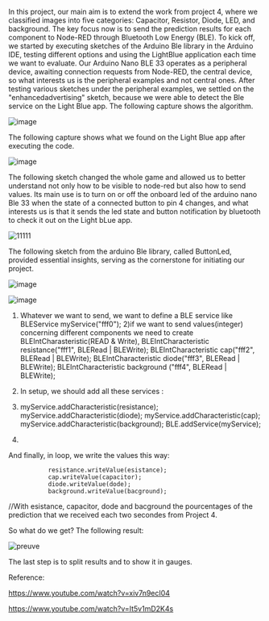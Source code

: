 
In this project, our main aim is to extend the work from project 4, where we classified images into five categories: Capacitor, Resistor, Diode, LED, and background. 
The key focus now is to send the prediction results for each component to Node-RED through Bluetooth Low Energy (BLE). To kick off, we started by executing sketches of the Arduino Ble library in the Arduino IDE, testing different options and using the LightBlue application each time we want to evaluate. Our Arduino Nano BLE 33 operates as a peripheral device, awaiting connection  requests from Node-RED, the central device, so what interests us is the peripheral examples and not central ones. After testing various sketches under the peripheral examples, we settled on the "enhancedadvertising" sketch, because we were able to detect the Ble service on the Light Blue app. The following capture shows the algorithm.

![image](https://github.com/Omar-PRG/Tiny-ML/assets/93102956/2cebe833-a5f9-47a2-97ce-e40eae7d0e0d)

The following capture shows what we found on the Light Blue app after executing the code.

![image](https://github.com/Omar-PRG/Tiny-ML/assets/93102956/2e45b130-d2ed-4a2c-92ef-f1054df69a6c)

The following sketch changed the whole game and allowed us to better understand not only how to be visible to node-red but also how to send values. Its main use is to turn on or off the onboard led of the arduino nano Ble 33 when the state of a connected button to pin 4 changes, and what interests us is that it sends the led state and button notification by bluetooth to check it out on the Light bLue app.

![11111](https://github.com/Omar-PRG/Tiny-ML/assets/93102956/78351f8c-6205-4503-88cc-f7e81ed47e02)



The following sketch from the arduino Ble library, called ButtonLed, provided essential insights, serving as the cornerstone for initiating our project.



![image](https://github.com/Omar-PRG/Tiny-ML/assets/93102956/d66a1e12-cc1d-4431-b216-07fdbddbb7df)




![image](https://github.com/Omar-PRG/Tiny-ML/assets/93102956/70ed5bec-9fbc-4e4f-bed6-d39a148ef367)


1) Whatever we want to send, we want to define a BLE service like BLEService myService("fff0");
2)if we want to send values(integer) concerning different components we need to create BLEIntCharasteristic(READ & Write), 
BLEIntCharacteristic resistance("fff1", BLERead | BLEWrite);
BLEIntCharacteristic cap("fff2", BLERead | BLEWrite);
BLEIntCharacteristic diode("fff3", BLERead | BLEWrite);
BLEIntCharacteristic background ("fff4", BLERead | BLEWrite);
3) In setup, we should add all these services :
4)  myService.addCharacteristic(resistance);
    myService.addCharacteristic(diode);
    myService.addCharacteristic(cap);
    myService.addCharacteristic(background);
    BLE.addService(myService);


5) 
And finally, in loop, we write the values this way:

               resistance.writeValue(esistance);
               cap.writeValue(capacitor);
               diode.writeValue(dode);
               background.writeValue(bacground);
   //With esistance, capacitor, dode and bacground the pourcentages of the prediction that we received each two secondes from Project 4.


So what do we get? The following result: 


![preuve](https://github.com/Omar-PRG/Tiny-ML/assets/93102956/ccec59bb-2ccb-40c4-8b30-1296159327d2)




The last step is to split results and to show it in gauges.




Reference:

https://www.youtube.com/watch?v=xiv7n9ecI04

https://www.youtube.com/watch?v=It5v1mD2K4s
